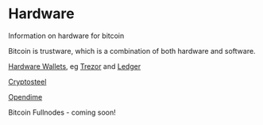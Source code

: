# Hardware
Information on hardware for bitcoin

Bitcoin is trustware, which is a combination of both hardware and software.

[Hardware Wallets](https://github.com/OSBitcoinInfo/Hardware/blob/master/Hardware-wallets.md), eg [Trezor](https://shop.trezor.io/?a=684afda09cbe) and [Ledger](https://www.ledgerwallet.com/r/b85c) 

[Cryptosteel](https://github.com/OSBitcoinInfo/Hardware/blob/master/Cryptosteel.md)

[Opendime](https://github.com/OSBitcoinInfo/Hardware/blob/master/Opendime.md)

Bitcoin Fullnodes - coming soon!

